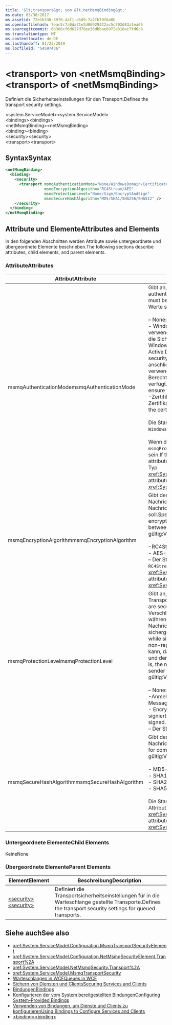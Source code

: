 ```yaml
---
title: '&lt;transport&gt; von &lt;netMsmqBinding&gt;'
ms.date: 03/30/2017
ms.assetid: 72e1b338-39f0-4af1-a5d9-7a2fb79f6a0b
ms.openlocfilehash: 7eac5c7a0da71e2d06929322ac5c702d83a1ea65
ms.sourcegitcommit: 6b308cf6d627d78ee36dbbae8972a310ac7fd6c8
ms.translationtype: MT
ms.contentlocale: de-DE
ms.lasthandoff: 01/23/2019
ms.locfileid: "54597436"
---
```

# <a name="lttransportgt-of-ltnetmsmqbindinggt"></a><span data-ttu-id="ff65b-102">&lt;transport&gt; von &lt;netMsmqBinding&gt;</span><span class="sxs-lookup"><span data-stu-id="ff65b-102">&lt;transport&gt; of &lt;netMsmqBinding&gt;</span></span>
<span data-ttu-id="ff65b-103">Definiert die Sicherheitseinstellungen für den Transport.</span><span class="sxs-lookup"><span data-stu-id="ff65b-103">Defines the transport security settings.</span></span>  
  
 <span data-ttu-id="ff65b-104">\<system.ServiceModel></span><span class="sxs-lookup"><span data-stu-id="ff65b-104">\<system.ServiceModel></span></span>  
<span data-ttu-id="ff65b-105">\<bindings></span><span class="sxs-lookup"><span data-stu-id="ff65b-105">\<bindings></span></span>  
<span data-ttu-id="ff65b-106">\<netMsmqBinding></span><span class="sxs-lookup"><span data-stu-id="ff65b-106">\<netMsmqBinding></span></span>  
<span data-ttu-id="ff65b-107">\<binding></span><span class="sxs-lookup"><span data-stu-id="ff65b-107">\<binding></span></span>  
<span data-ttu-id="ff65b-108">\<security></span><span class="sxs-lookup"><span data-stu-id="ff65b-108">\<security></span></span>  
<span data-ttu-id="ff65b-109">\<transport></span><span class="sxs-lookup"><span data-stu-id="ff65b-109">\<transport></span></span>  
  
## <a name="syntax"></a><span data-ttu-id="ff65b-110">Syntax</span><span class="sxs-lookup"><span data-stu-id="ff65b-110">Syntax</span></span>  
  
```xml  
<netMsmqBinding>
  <binding>
    <security>
      <transport msmqAuthenticationMode="None/WindowsDomain/Certificate"
                 msmqEncryptionAlgorithm="RC4Stream/AES"
                 msmqProtectionLevel="None/Sign/EncryptAndSign"
                 msmqSecureHashAlgorithm="MD5/SHA1/SHA256/SHA512" />
    </security>
  </binding>
</netMsmqBinding>
```  
  
## <a name="attributes-and-elements"></a><span data-ttu-id="ff65b-111">Attribute und Elemente</span><span class="sxs-lookup"><span data-stu-id="ff65b-111">Attributes and Elements</span></span>  
 <span data-ttu-id="ff65b-112">In den folgenden Abschnitten werden Attribute sowie untergeordnete und übergeordnete Elemente beschrieben.</span><span class="sxs-lookup"><span data-stu-id="ff65b-112">The following sections describe attributes, child elements, and parent elements.</span></span>  
  
### <a name="attributes"></a><span data-ttu-id="ff65b-113">Attribute</span><span class="sxs-lookup"><span data-stu-id="ff65b-113">Attributes</span></span>  
  
|<span data-ttu-id="ff65b-114">Attribut</span><span class="sxs-lookup"><span data-stu-id="ff65b-114">Attribute</span></span>|<span data-ttu-id="ff65b-115">Beschreibung</span><span class="sxs-lookup"><span data-stu-id="ff65b-115">Description</span></span>|  
|---------------|-----------------|  
|<span data-ttu-id="ff65b-116">msmqAuthenticationMode</span><span class="sxs-lookup"><span data-stu-id="ff65b-116">msmqAuthenticationMode</span></span>|<span data-ttu-id="ff65b-117">Gibt an, wie die Nachricht vom MSMQ-Transport authentifiziert werden muss.</span><span class="sxs-lookup"><span data-stu-id="ff65b-117">Specifies how the message must be authenticated by the MSMQ transport.</span></span> <span data-ttu-id="ff65b-118">Folgende Werte sind gültig:</span><span class="sxs-lookup"><span data-stu-id="ff65b-118">Valid values include the following:</span></span><br /><br /> <span data-ttu-id="ff65b-119">– None: Keine Authentifizierung.</span><span class="sxs-lookup"><span data-stu-id="ff65b-119">-   None: No authentication.</span></span><br /><span data-ttu-id="ff65b-120">-   WindowsDomain: Der Authentifizierungsmechanismus verwendet Active Directory, um das x. 509-Zertifikat für die Sicherheits-ID der Nachricht zugeordnete abzurufen.</span><span class="sxs-lookup"><span data-stu-id="ff65b-120">-   WindowsDomain: The authentication mechanism uses Active Directory to retrieve the X.509 certificate for the security identifier associated with the message.</span></span> <span data-ttu-id="ff65b-121">Dies wird anschließend zum Prüfen der ACL der Warteschlange verwendet, um sicherzustellen, dass der Benutzer über Berechtigungen zum Schreiben für die Warteschlange verfügt.</span><span class="sxs-lookup"><span data-stu-id="ff65b-121">This is then used to check the ACL of the queue to ensure the user has write permission for the queue.</span></span><br /><span data-ttu-id="ff65b-122">-Zertifikat: Der Kanal Ruft das Zertifikat aus dem Zertifikatspeicher ab.</span><span class="sxs-lookup"><span data-stu-id="ff65b-122">-   Certificate: The channel retrieves the certificate from the certificate store.</span></span><br /><br /> <span data-ttu-id="ff65b-123">Die Standardeinstellung ist `WindowsDomain`.</span><span class="sxs-lookup"><span data-stu-id="ff65b-123">The default is `WindowsDomain`.</span></span><br /><br /> <span data-ttu-id="ff65b-124">Wenn dieses Attribut auf `None` festgelegt ist, muss das `msmqProtectionLevel`-Attribut auch auf `None` festgelegt sein.</span><span class="sxs-lookup"><span data-stu-id="ff65b-124">If this attribute is set to `None`, the `msmqProtectionLevel` attribute must also be set to `None`.</span></span> <span data-ttu-id="ff65b-125">Dieses Attribut ist vom Typ <xref:System.ServiceModel.MsmqAuthenticationMode>.</span><span class="sxs-lookup"><span data-stu-id="ff65b-125">This attribute is of type <xref:System.ServiceModel.MsmqAuthenticationMode></span></span>|  
|<span data-ttu-id="ff65b-126">msmqEncryptionAlgorithm</span><span class="sxs-lookup"><span data-stu-id="ff65b-126">msmqEncryptionAlgorithm</span></span>|<span data-ttu-id="ff65b-127">Gibt den Algorithmus an, der beim Übertragen von Nachrichten zwischen Warteschlangen-Managern für die Nachrichtenverschlüsselung verwendet werden soll.</span><span class="sxs-lookup"><span data-stu-id="ff65b-127">Specifies the algorithm to be used for message encryption on the wire when transferring messages between message queue managers.</span></span> <span data-ttu-id="ff65b-128">Folgende Werte sind gültig:</span><span class="sxs-lookup"><span data-stu-id="ff65b-128">Valid values include the following:</span></span><br /><br /> <span data-ttu-id="ff65b-129">-RC4Stream</span><span class="sxs-lookup"><span data-stu-id="ff65b-129">-   RC4Stream</span></span><br /><span data-ttu-id="ff65b-130">-   AES</span><span class="sxs-lookup"><span data-stu-id="ff65b-130">-   AES</span></span><br /><span data-ttu-id="ff65b-131">– Der Standardwert ist `RC4Stream`.</span><span class="sxs-lookup"><span data-stu-id="ff65b-131">-   The default value is `RC4Stream`.</span></span> <span data-ttu-id="ff65b-132">Dieses Attribut ist vom Typ <xref:System.ServiceModel.MsmqEncryptionAlgorithm>.</span><span class="sxs-lookup"><span data-stu-id="ff65b-132">This attribute is of type <xref:System.ServiceModel.MsmqEncryptionAlgorithm>.</span></span>|  
|<span data-ttu-id="ff65b-133">msmqProtectionLevel</span><span class="sxs-lookup"><span data-stu-id="ff65b-133">msmqProtectionLevel</span></span>|<span data-ttu-id="ff65b-134">Gibt an, wie die Nachrichten auf der Ebene des MSMQ-Transports gesichert werden.</span><span class="sxs-lookup"><span data-stu-id="ff65b-134">Specifies the way messages are secured at the level of the MSMQ transport.</span></span> <span data-ttu-id="ff65b-135">Durch die Verschlüsselung wird Nachrichtenintegrität bereitgestellt, während durch Signatur und Verschlüsselung sowohl die Nachrichtenintegrität als auch die Nachweisbarkeit sichergestellt wird.</span><span class="sxs-lookup"><span data-stu-id="ff65b-135">Encryption ensures message integrity, while sign and encrypt ensures both message integrity and non-repudiation.</span></span> <span data-ttu-id="ff65b-136">Das bedeutet, dass sichergestellt werden kann, dass die Nachricht tatsächlich vom Absender stammt und der Absender die Person ist, die er vorgibt zu sein.</span><span class="sxs-lookup"><span data-stu-id="ff65b-136">That is, the message indeed came from the sender and the sender is who he says he is.</span></span> <span data-ttu-id="ff65b-137">Folgende Werte sind gültig:</span><span class="sxs-lookup"><span data-stu-id="ff65b-137">Valid values include the following:</span></span><br /><br /> <span data-ttu-id="ff65b-138">– None: Kein Schutz.</span><span class="sxs-lookup"><span data-stu-id="ff65b-138">-   None: No protection.</span></span><br /><span data-ttu-id="ff65b-139">-Anmeldung: Nachrichten werden signiert.</span><span class="sxs-lookup"><span data-stu-id="ff65b-139">-   Sign: Messages are signed.</span></span><br /><span data-ttu-id="ff65b-140">-   EncryptAndSign: Nachrichten werden verschlüsselt und signiert.</span><span class="sxs-lookup"><span data-stu-id="ff65b-140">-   EncryptAndSign: Messages are encrypted and signed.</span></span><br /><span data-ttu-id="ff65b-141">– Der Standardwert ist `Sign`.</span><span class="sxs-lookup"><span data-stu-id="ff65b-141">-   The default is `Sign`.</span></span>|  
|<span data-ttu-id="ff65b-142">msmqSecureHashAlgorithm</span><span class="sxs-lookup"><span data-stu-id="ff65b-142">msmqSecureHashAlgorithm</span></span>|<span data-ttu-id="ff65b-143">Gibt den Hashalgorithmus für die Berechnung des Nachrichtenhashs.</span><span class="sxs-lookup"><span data-stu-id="ff65b-143">Specifies the hash algorithm to be used for computing the message digest.</span></span> <span data-ttu-id="ff65b-144">Folgende Werte sind gültig:</span><span class="sxs-lookup"><span data-stu-id="ff65b-144">Valid values include the following:</span></span><br /><br /> <span data-ttu-id="ff65b-145">-   MD5</span><span class="sxs-lookup"><span data-stu-id="ff65b-145">-   MD5</span></span><br /><span data-ttu-id="ff65b-146">-   SHA1</span><span class="sxs-lookup"><span data-stu-id="ff65b-146">-   SHA1</span></span><br /><span data-ttu-id="ff65b-147">-   SHA256</span><span class="sxs-lookup"><span data-stu-id="ff65b-147">-   SHA256</span></span><br /><span data-ttu-id="ff65b-148">-   SHA512</span><span class="sxs-lookup"><span data-stu-id="ff65b-148">-   SHA512</span></span><br /><br /> <span data-ttu-id="ff65b-149">Die Standardeinstellung ist `SHA1`.</span><span class="sxs-lookup"><span data-stu-id="ff65b-149">The default is `SHA1`.</span></span> <span data-ttu-id="ff65b-150">Dieses Attribut ist vom Typ <xref:System.ServiceModel.MsmqSecureHashAlgorithm>.</span><span class="sxs-lookup"><span data-stu-id="ff65b-150">This attribute is of type <xref:System.ServiceModel.MsmqSecureHashAlgorithm>.</span></span>|  
  
### <a name="child-elements"></a><span data-ttu-id="ff65b-151">Untergeordnete Elemente</span><span class="sxs-lookup"><span data-stu-id="ff65b-151">Child Elements</span></span>  
 <span data-ttu-id="ff65b-152">Keine</span><span class="sxs-lookup"><span data-stu-id="ff65b-152">None</span></span>  
  
### <a name="parent-elements"></a><span data-ttu-id="ff65b-153">Übergeordnete Elemente</span><span class="sxs-lookup"><span data-stu-id="ff65b-153">Parent Elements</span></span>  
  
|<span data-ttu-id="ff65b-154">Element</span><span class="sxs-lookup"><span data-stu-id="ff65b-154">Element</span></span>|<span data-ttu-id="ff65b-155">Beschreibung</span><span class="sxs-lookup"><span data-stu-id="ff65b-155">Description</span></span>|  
|-------------|-----------------|  
|[<span data-ttu-id="ff65b-156">\<security></span><span class="sxs-lookup"><span data-stu-id="ff65b-156">\<security></span></span>](../../../../../docs/framework/configure-apps/file-schema/wcf/security-of-netmsmqbinding.md)|<span data-ttu-id="ff65b-157">Definiert die Transportsicherheitseinstellungen für in die Warteschlange gestellte Transporte.</span><span class="sxs-lookup"><span data-stu-id="ff65b-157">Defines the transport security settings for queued transports.</span></span>|  
  
## <a name="see-also"></a><span data-ttu-id="ff65b-158">Siehe auch</span><span class="sxs-lookup"><span data-stu-id="ff65b-158">See also</span></span>
- <xref:System.ServiceModel.Configuration.MsmqTransportSecurityElement>
- <xref:System.ServiceModel.Configuration.NetMsmqSecurityElement.Transport%2A>
- <xref:System.ServiceModel.NetMsmqSecurity.Transport%2A>
- <xref:System.ServiceModel.MsmqTransportSecurity>
- [<span data-ttu-id="ff65b-159">Warteschlangen in WCF</span><span class="sxs-lookup"><span data-stu-id="ff65b-159">Queues in WCF</span></span>](../../../../../docs/framework/wcf/feature-details/queues-in-wcf.md)
- [<span data-ttu-id="ff65b-160">Sichern von Diensten und Clients</span><span class="sxs-lookup"><span data-stu-id="ff65b-160">Securing Services and Clients</span></span>](../../../../../docs/framework/wcf/feature-details/securing-services-and-clients.md)
- [<span data-ttu-id="ff65b-161">Bindungen</span><span class="sxs-lookup"><span data-stu-id="ff65b-161">Bindings</span></span>](../../../../../docs/framework/wcf/bindings.md)
- [<span data-ttu-id="ff65b-162">Konfigurieren der vom System bereitgestellten Bindungen</span><span class="sxs-lookup"><span data-stu-id="ff65b-162">Configuring System-Provided Bindings</span></span>](../../../../../docs/framework/wcf/feature-details/configuring-system-provided-bindings.md)
- [<span data-ttu-id="ff65b-163">Verwenden von Bindungen, um Dienste und Clients zu konfigurieren</span><span class="sxs-lookup"><span data-stu-id="ff65b-163">Using Bindings to Configure Services and Clients</span></span>](../../../../../docs/framework/wcf/using-bindings-to-configure-services-and-clients.md)
- [<span data-ttu-id="ff65b-164">\<binding></span><span class="sxs-lookup"><span data-stu-id="ff65b-164">\<binding></span></span>](../../../../../docs/framework/misc/binding.md)
